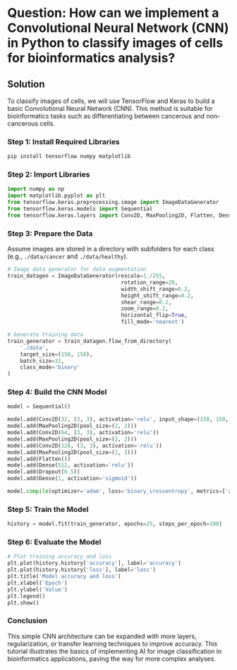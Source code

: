 # Question: How can we implement a Convolutional Neural Network (CNN) in Python to classify images of cells for bioinformatics analysis?

## Solution

To classify images of cells, we will use TensorFlow and Keras to build a basic Convolutional Neural Network (CNN). This method is suitable for bioinformatics tasks such as differentiating between cancerous and non-cancerous cells.

### Step 1: Install Required Libraries

```bash
pip install tensorflow numpy matplotlib
```

### Step 2: Import Libraries

```python
import numpy as np
import matplotlib.pyplot as plt
from tensorflow.keras.preprocessing.image import ImageDataGenerator
from tensorflow.keras.models import Sequential
from tensorflow.keras.layers import Conv2D, MaxPooling2D, Flatten, Dense, Dropout
```

### Step 3: Prepare the Data

Assume images are stored in a directory with subfolders for each class (e.g., `./data/cancer` and `./data/healthy`).

```python
# Image data generator for data augmentation
train_datagen = ImageDataGenerator(rescale=1./255,
                                    rotation_range=20,
                                    width_shift_range=0.2,
                                    height_shift_range=0.2,
                                    shear_range=0.2,
                                    zoom_range=0.2,
                                    horizontal_flip=True,
                                    fill_mode='nearest')

# Generate training data
train_generator = train_datagen.flow_from_directory(
    './data',
    target_size=(150, 150),
    batch_size=32,
    class_mode='binary'
)
```

### Step 4: Build the CNN Model

```python
model = Sequential()

model.add(Conv2D(32, (3, 3), activation='relu', input_shape=(150, 150, 3)))
model.add(MaxPooling2D(pool_size=(2, 2)))
model.add(Conv2D(64, (3, 3), activation='relu'))
model.add(MaxPooling2D(pool_size=(2, 2)))
model.add(Conv2D(128, (3, 3), activation='relu'))
model.add(MaxPooling2D(pool_size=(2, 2)))
model.add(Flatten())
model.add(Dense(512, activation='relu'))
model.add(Dropout(0.5))
model.add(Dense(1, activation='sigmoid'))

model.compile(optimizer='adam', loss='binary_crossentropy', metrics=['accuracy'])
```

### Step 5: Train the Model

```python
history = model.fit(train_generator, epochs=25, steps_per_epoch=100)
```

### Step 6: Evaluate the Model

```python
# Plot training accuracy and loss
plt.plot(history.history['accuracy'], label='accuracy')
plt.plot(history.history['loss'], label='loss')
plt.title('Model accuracy and loss')
plt.xlabel('Epoch')
plt.ylabel('Value')
plt.legend()
plt.show()
```

### Conclusion

This simple CNN architecture can be expanded with more layers, regularization, or transfer learning techniques to improve accuracy. This tutorial illustrates the basics of implementing AI for image classification in bioinformatics applications, paving the way for more complex analyses.